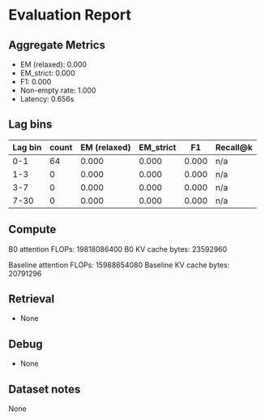 # Evaluation Report

## Aggregate Metrics

- EM (relaxed): 0.000
- EM_strict: 0.000
- F1: 0.000
- Non-empty rate: 1.000
- Latency: 0.656s

## Lag bins
| Lag bin | count | EM (relaxed) | EM_strict | F1 | Recall@k |
| ------- | ----- | ------------- | --------- | --- | -------- |
| 0-1 | 64 | 0.000 | 0.000 | 0.000 | n/a |
| 1-3 | 0 | 0.000 | 0.000 | 0.000 | n/a |
| 3-7 | 0 | 0.000 | 0.000 | 0.000 | n/a |
| 7-30 | 0 | 0.000 | 0.000 | 0.000 | n/a |

## Compute
B0 attention FLOPs: 19818086400
B0 KV cache bytes: 23592960

Baseline attention FLOPs: 15988654080
Baseline KV cache bytes: 20791296

## Retrieval
- None

## Debug
- None

## Dataset notes
None